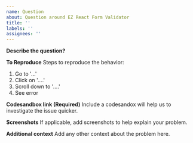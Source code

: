 ```yaml
---
name: Question
about: Question around EZ React Form Validator
title: ''
labels: ''
assignees: ''
---
```


**Describe the question?**

**To Reproduce**
Steps to reproduce the behavior:

1. Go to '...'
2. Click on '....'
3. Scroll down to '....'
4. See error

**Codesandbox link (Required)**
Include a codesandox will help us to investigate the issue quicker.

**Screenshots**
If applicable, add screenshots to help explain your problem.

**Additional context**
Add any other context about the problem here.
